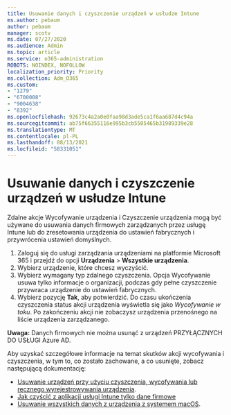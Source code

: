 ```yaml
---
title: Usuwanie danych i czyszczenie urządzeń w usłudze Intune
ms.author: pebaum
author: pebaum
manager: scotv
ms.date: 07/27/2020
ms.audience: Admin
ms.topic: article
ms.service: o365-administration
ROBOTS: NOINDEX, NOFOLLOW
localization_priority: Priority
ms.collection: Adm_O365
ms.custom:
- "1279"
- "6700008"
- "9004638"
- "8392"
ms.openlocfilehash: 92673c4a2a0e0faa98d3ade5ca1f6aa687d4c94a
ms.sourcegitcommit: ab75f66355116e995b3cb5505465b31989339e28
ms.translationtype: MT
ms.contentlocale: pl-PL
ms.lasthandoff: 08/13/2021
ms.locfileid: "58331051"
---
```

# <a name="removing-data-and-wiping-devices-from-intune"></a>Usuwanie danych i czyszczenie urządzeń w usłudze Intune

Zdalne akcje Wycofywanie urządzenia i Czyszczenie urządzenia mogą być używane do usuwania danych firmowych zarządzanych przez usługę Intune lub do zresetowania urządzenia do ustawień fabrycznych i przywrócenia ustawień domyślnych.

1. Zaloguj się do usługi zarządzania urządzeniami na platformie Microsoft 365 i przejdź do opcji **Urządzenia** > **Wszystkie urządzenia**.
2. Wybierz urządzenie, które chcesz wyczyścić.
3. Wybierz wymagany typ zdalnego czyszczenia. Opcja Wycofywanie usuwa tylko informacje o organizacji, podczas gdy pełne czyszczenie przywraca urządzenie do ustawień fabrycznych.
4. Wybierz pozycję **Tak**, aby potwierdzić. Do czasu ukończenia czyszczenia status akcji urządzenia wyświetla się jako *Wycofywanie w toku*.
    Po zakończeniu akcji nie zobaczysz urządzenia przenośnego na liście urządzenia zarządzanego. 

**Uwaga:** Danych firmowych nie można usunąć z urządzeń PRZYŁĄCZNYCH DO USŁUGI Azure AD. 

Aby uzyskać szczegółowe informacje na temat skutków akcji wycofywania i czyszczenia, w tym to, co zostało zachowane, a co usunięte, zobacz następującą dokumentację:

- [Usuwanie urządzeń przy użyciu czyszczenia, wycofywania lub ręcznego wyrejestrowywania urządzenia](https://docs.microsoft.com/mem/intune/remote-actions/devices-wipe).
- [Jak czyścić z aplikacji usługi Intune tylko dane firmowe](https://docs.microsoft.com/mem/intune/apps/apps-selective-wipe)
- [Usuwanie wszystkich danych z urządzenia z systemem macOS](https://docs.microsoft.com/mem/intune/remote-actions/device-erase).
